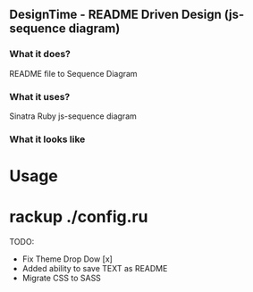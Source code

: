 ## DesignTime - README Driven Design (js-sequence diagram)

### What it does?
README file to Sequence Diagram

### What it uses?
Sinatra
Ruby
js-sequence diagram

### What it looks like
[logo]: https://github.com/daneb/DesignTime/tree/master/publicimages/sample.png

# Usage

# rackup ./config.ru

TODO:
* Fix Theme Drop Dow  [x]
* Added ability to save TEXT as README  
* Migrate CSS to SASS
